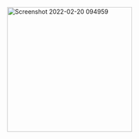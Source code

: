 <img width="290" alt="Screenshot 2022-02-20 094959" src="https://user-images.githubusercontent.com/99406182/155885201-a9b5d706-1c01-46eb-b7eb-1a6cd475fe72.png">
